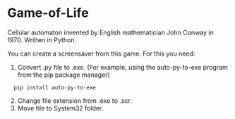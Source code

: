 # Game-of-Life
Cellular automaton invented by English mathematician John Conway in 1970. Written in Python.


You can create a screensaver from this game. For this you need:
  1. Convert .py file to .exe. (For example, using the auto-py-to-exe program from the pip package manager)
  ```shell
    pip install auto-py-to-exe 
  ```
  2. Сhange file extension from .exe to .scr.
  3. Move file to System32 folder.
